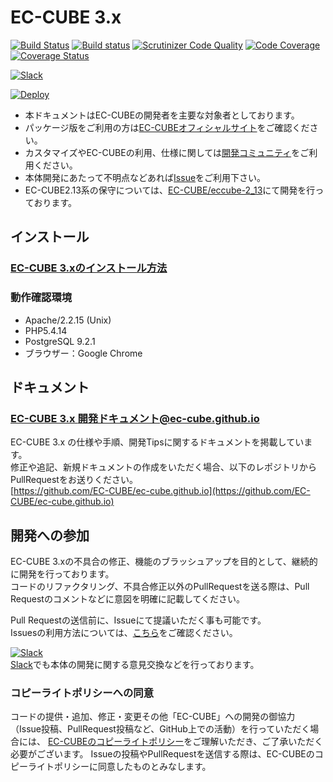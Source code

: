 # EC-CUBE 3.x

[![Build Status](https://travis-ci.com/EC-CUBE/ec-cube.svg?branch=master)](https://travis-ci.com/EC-CUBE/ec-cube)
[![Build status](https://ci.appveyor.com/api/projects/status/lg3uh1539cwln2g6?svg=true)](https://ci.appveyor.com/project/ECCUBE/ec-cube)
[![Scrutinizer Code Quality](https://scrutinizer-ci.com/g/EC-CUBE/ec-cube/badges/quality-score.png?b=master)](https://scrutinizer-ci.com/g/EC-CUBE/ec-cube/?branch=master)
[![Code Coverage](https://scrutinizer-ci.com/g/EC-CUBE/ec-cube/badges/coverage.png?b=master)](https://scrutinizer-ci.com/g/EC-CUBE/ec-cube/?branch=master)
[![Coverage Status](https://coveralls.io/repos/github/EC-CUBE/ec-cube/badge.svg?branch=master)](https://coveralls.io/github/EC-CUBE/ec-cube?branch=master)

[![Slack](https://slackin-eccube.herokuapp.com/badge.svg)](https://www.ec-cube.net/rd.php?aid=join-slack)


[![Deploy](https://www.herokucdn.com/deploy/button.png)](https://heroku.com/deploy)


+ 本ドキュメントはEC-CUBEの開発者を主要な対象者としております。  
+ パッケージ版をご利用の方は[EC-CUBEオフィシャルサイト](http://www.ec-cube.net)をご確認ください。  
+ カスタマイズやEC-CUBEの利用、仕様に関しては[開発コミュニティ](http://xoops.ec-cube.net)をご利用ください。  
+ 本体開発にあたって不明点などあれば[Issue](https://github.com/EC-CUBE/ec-cube/wiki/Issues%E3%81%AE%E5%88%A9%E7%94%A8%E6%96%B9%E6%B3%95)をご利用下さい。
+ EC-CUBE2.13系の保守については、[EC-CUBE/eccube-2_13](https://github.com/EC-CUBE/eccube-2_13/)にて開発を行っております。

## インストール

### [EC-CUBE 3.xのインストール方法](http://ec-cube.github.io/quickstart_install)


### 動作確認環境

* Apache/2.2.15 (Unix)
* PHP5.4.14
* PostgreSQL 9.2.1   
* ブラウザー：Google Chrome  

## ドキュメント

### [EC-CUBE 3.x 開発ドキュメント@ec-cube.github.io](http://ec-cube.github.io/)


EC-CUBE 3.x の仕様や手順、開発Tipsに関するドキュメントを掲載しています。  
修正や追記、新規ドキュメントの作成をいただく場合、以下のレポジトリからPullRequestをお送りください。  
[https://github.com/EC-CUBE/ec-cube.github.io](https://github.com/EC-CUBE/ec-cube.github.io)

## 開発への参加

EC-CUBE 3.xの不具合の修正、機能のブラッシュアップを目的として、継続的に開発を行っております。  
コードのリファクタリング、不具合修正以外のPullRequestを送る際は、Pull Requestのコメントなどに意図を明確に記載してください。  

Pull Requestの送信前に、Issueにて提議いただく事も可能です。  
Issuesの利用方法については、[こちら](https://github.com/EC-CUBE/ec-cube/wiki/Issues%E3%81%AE%E5%88%A9%E7%94%A8%E6%96%B9%E6%B3%95)をご確認ください。  

[![Slack](https://slackin-eccube.herokuapp.com/badge.svg)](https://www.ec-cube.net/rd.php?aid=join-slack)  
[Slack](https://www.ec-cube.net/rd.php?aid=join-slack)でも本体の開発に関する意見交換などを行っております。  


### コピーライトポリシーへの同意

コードの提供・追加、修正・変更その他「EC-CUBE」への開発の御協力（Issue投稿、PullRequest投稿など、GitHub上での活動）を行っていただく場合には、
[EC-CUBEのコピーライトポリシー](https://github.com/EC-CUBE/ec-cube/blob/50de4ac511ab5a5577c046b61754d98be96aa328/LICENSE.txt)をご理解いただき、ご了承いただく必要がございます。
Issueの投稿やPullRequestを送信する際は、EC-CUBEのコピーライトポリシーに同意したものとみなします。
